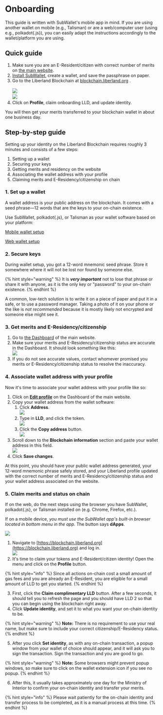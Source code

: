 # Onboarding

This guide is written with SubWallet's mobile app in mind. If you are using another wallet on mobile (e.g., Talisman) or are a web/computer user (using e.g., polkadot{.js}), you can easily adapt the instructions accordingly to the wallet/platform you are using.

## Quick guide

1. Make sure you are an E-Resident/citizen with correct number of merits on [the main website](https://liberland.org).
2. [Install SubWallet](https://www.subwallet.app/download.html), create a wallet, and save the passphrase on paper.
3. Go to the Liberland Blockchain at [blockchain.liberland.org](https://blockchain.liberland.org/liberland-login) .<br /><br />![](../media/subwallet/subwallet_browser_menu.png)<br />![](../media/subwallet/subwallet_search_bar.jpg)
4. Click on **Profile**, claim onboarding LLD, and update identity.

You will then get your merits transferred to your blockchain wallet in about one business day.

## Step-by-step guide
Setting up your identity on the Liberland Blockchain requires roughly 3 minutes and consists of a few steps:
1. Setting up a wallet
2. Securing your keys
3. Getting merits and residency on the website
4. Associating the wallet address with your profile
5. Claiming merits and E-Residency/citizenship on chain

### 1. Set up a wallet
A wallet address is your public address on the blockchain. It comes with a seed phrase&mdash;12 words that are the keys to your on-chain existence.

Use SubWallet, polkadot{.js}, or Talisman as your wallet software based on your platform:

[Mobile wallet setup](mobile-wallet.md)

[Web wallet setup](desktop-wallet.md)

### 2.  Secure keys
During wallet setup, you got a 12-word mnemonic seed phrase. Store it somewhere where it will not be lost nor found by someone else.

{% hint style="warning" %}
It is ***very important*** not to lose that phrase or share it with anyone, as it is the only key or "password" to your on-chain existence.
{% endhint %}

A common, low-tech solution is to write it on a piece of paper and put it in a safe, or to use a password manager. Taking a photo of it on your phone or the like is *not recommended* because it is mostly likely not encrypted and someone else might see it.

### 3. Get merits and E-Residency/citizenship
1. Go to [the Dashboard](https://liberland.org/dashboard) of the main website.
2. Make sure your merits and E-Residency/citizenship status are accurate in the Dashboard. It should look something like this:<br />![](../media/profile-status-merits-info.png)
3. If you do not see accurate values, contact whomever promised you merits or E-Residency/citizenship status to resolve the inaccuracy.

### 4. Associate wallet address with your profile

Now it's time to associate your wallet address with your profile like so:

1. Click on [**Edit profile**](https://liberland.org/profile) on the Dashboard of the main website.
2. Copy your wallet address from the wallet software:
   1. Click **Address**.<br />![](../media/subwallet/address-button.png)
   2. Type in **LLD**, and click the token.<br />![](../media/subwallet/show-address-token-search-selection.png)
   3. Click the **Copy address** button.<br />![](../media/subwallet/copy-address.png)
4. Scroll down to the **Blockchain information** section and paste your wallet address in this field.<br />![](../media/blockchain-address.png)
5. Click **Save changes**.

At this point, you should have your public wallet address generated, your 12-word mnemonic phrase safely stored, and your Liberland profile updated with the correct number of merits and E-Residency/citizenship status and your wallet address associated on the website.

### 5. Claim merits and status on chain

If on the web, do the next steps using the browser you have SubWallet, polkadot{.js}, or Talisman installed on (e.g. Chrome, Firefox, etc.).

If on a mobile device, *you must use the SubWallet app's built-in browser located in bottom menu in the app.* The button says **dApps**.

![](../media/subwallet/subwallet_browser_menu.png)

1. Navigate to [https://blockchain.liberland.org](https://blockchain.liberland.org) and log in.<br />![](../media/subwallet/subwallet_search_bar.jpg)
2. It's time to claim your tokens and E-Resident/citizen identity! Open the menu and click on the **Profile** button.

{% hint style="info" %}
Since all actions on-chain cost a small amount of gas fees and you are already an E-Resident, you are eligible for a small amount of LLD to get you started.
{% endhint %}

3. First, click the **Claim complimentary LLD** button. After a few seconds, it should tell you to refresh the page and you should have LLD&nbsp;2 so that you can begin using the blockchain right away.
4. Click **Update identity**, and set it to what you want your on-chain identity to be.

{% hint style="warning" %}
**Note:** There is no requirement to use your real name, but make sure to include your correct citizenship/E-Residency status.
{% endhint %}

5. After you click **Set identity**, as with any on-chain transaction, a popup window from your wallet of choice should appear, and it will ask you to sign the transaction. Sign the transaction and you are good to go.

{% hint style="warning" %}
**Note:** Some browsers might prevent popup windows, so make sure to click on the wallet extension icon if you see no popup.
{% endhint %}

6. After this, it usually takes approximately one day for the Ministry of Interior to confirm your on-chain identity and transfer your merits.

{% hint style="info" %}
Please wait patiently for the on-chain identity and transfer process to be completed, as it is a manual process at this time.
{% endhint %}
